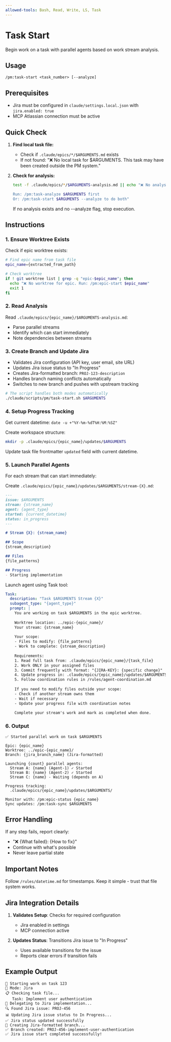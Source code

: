 ```yaml
---
allowed-tools: Bash, Read, Write, LS, Task
---
```


# Task Start

Begin work on a task with parallel agents based on work stream analysis.

## Usage
```
/pm:task-start <task_number> [--analyze]
```

## Prerequisites
- Jira must be configured in `claude/settings.local.json` with `jira.enabled: true`
- MCP Atlassian connection must be active

## Quick Check

1. **Find local task file:**
   - Check if `.claude/epics/*/$ARGUMENTS.md` exists
   - If not found: "❌ No local task for $ARGUMENTS. This task may have been created outside the PM system."

3. **Check for analysis:**
   ```bash
   test -f .claude/epics/*/$ARGUMENTS-analysis.md || echo "❌ No analysis found for task $ARGUMENTS
   
   Run: /pm:task-analyze $ARGUMENTS first
   Or: /pm:task-start $ARGUMENTS --analyze to do both"
   ```
   If no analysis exists and no --analyze flag, stop execution.

## Instructions

### 1. Ensure Worktree Exists

Check if epic worktree exists:
```bash
# Find epic name from task file
epic_name={extracted_from_path}

# Check worktree
if ! git worktree list | grep -q "epic-$epic_name"; then
  echo "❌ No worktree for epic. Run: /pm:epic-start $epic_name"
  exit 1
fi
```

### 2. Read Analysis

Read `.claude/epics/{epic_name}/$ARGUMENTS-analysis.md`:
- Parse parallel streams
- Identify which can start immediately
- Note dependencies between streams

### 3. Create Branch and Update Jira

- Validates Jira configuration (API key, user email, site URL)
- Updates Jira issue status to "In Progress"
- Creates Jira-formatted branch: `PROJ-123-description`
- Handles branch naming conflicts automatically
- Switches to new branch and pushes with upstream tracking

```bash
# The script handles both modes automatically
./claude/scripts/pm/task-start.sh $ARGUMENTS
```

### 4. Setup Progress Tracking

Get current datetime: `date -u +"%Y-%m-%dT%H:%M:%SZ"`

Create workspace structure:
```bash
mkdir -p .claude/epics/{epic_name}/updates/$ARGUMENTS
```

Update task file frontmatter `updated` field with current datetime.

### 5. Launch Parallel Agents

For each stream that can start immediately:

Create `.claude/epics/{epic_name}/updates/$ARGUMENTS/stream-{X}.md`:
```markdown
---
issue: $ARGUMENTS
stream: {stream_name}
agent: {agent_type}
started: {current_datetime}
status: in_progress
---

# Stream {X}: {stream_name}

## Scope
{stream_description}

## Files
{file_patterns}

## Progress
- Starting implementation
```

Launch agent using Task tool:
```yaml
Task:
  description: "Task $ARGUMENTS Stream {X}"
  subagent_type: "{agent_type}"
  prompt: |
    You are working on task $ARGUMENTS in the epic worktree.
    
    Worktree location: ../epic-{epic_name}/
    Your stream: {stream_name}
    
    Your scope:
    - Files to modify: {file_patterns}
    - Work to complete: {stream_description}
    
    Requirements:
    1. Read full task from: .claude/epics/{epic_name}/{task_file}
    2. Work ONLY in your assigned files
    3. Commit frequently with format: "{JIRA-KEY}: {specific change}"
    4. Update progress in: .claude/epics/{epic_name}/updates/$ARGUMENTS/stream-{X}.md
    5. Follow coordination rules in /rules/agent-coordination.md
    
    If you need to modify files outside your scope:
    - Check if another stream owns them
    - Wait if necessary
    - Update your progress file with coordination notes
    
    Complete your stream's work and mark as completed when done.
```

### 6. Output

```
✅ Started parallel work on task $ARGUMENTS

Epic: {epic_name}
Worktree: ../epic-{epic_name}/
Branch: {jira_branch_name} (Jira-formatted)

Launching {count} parallel agents:
  Stream A: {name} (Agent-1) ✓ Started
  Stream B: {name} (Agent-2) ✓ Started
  Stream C: {name} - Waiting (depends on A)

Progress tracking:
  .claude/epics/{epic_name}/updates/$ARGUMENTS/

Monitor with: /pm:epic-status {epic_name}
Sync updates: /pm:task-sync $ARGUMENTS
```

## Error Handling

If any step fails, report clearly:
- "❌ {What failed}: {How to fix}"
- Continue with what's possible
- Never leave partial state

## Important Notes

Follow `/rules/datetime.md` for timestamps.
Keep it simple - trust that file system works.

## Jira Integration Details

1. **Validates Setup**: Checks for required configuration
   - Jira enabled in settings
   - MCP connection active

2. **Updates Status**: Transitions Jira issue to "In Progress"
   - Uses available transitions for the issue
   - Reports clear errors if transition fails

## Example Output

```
🚀 Starting work on task 123
🔄 Mode: Jira
📋 Checking task file...
   Task: Implement user authentication
🔄 Delegating to Jira implementation...
🔍 Found Jira issue: PROJ-456
📊 Updating Jira issue status to In Progress...
✅ Jira status updated successfully
🌱 Creating Jira-formatted branch...
✅ Branch created: PROJ-456-implement-user-authentication
✅ Jira issue start completed successfully!
```